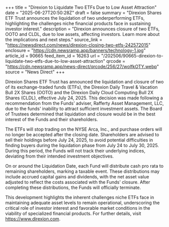 +++
title = "Direxion to Liquidate Two ETFs Due to Low Asset Attraction"
date = "2025-06-27T20:50:28Z"
draft = false
summary = "Direxion Shares ETF Trust announces the liquidation of two underperforming ETFs, highlighting the challenges niche financial products face in sustaining investor interest."
description = "Direxion announces closure of two ETFs, OOTO and CLDL, due to low assets, affecting investors. Learn more about the implications and next steps."
source_link = "https://newsdirect.com/news/direxion-closing-two-etfs-242572015"
enclosure = "https://cdn.newsramp.app/banners/technology-1.jpg"
article_id = 90665
feed_item_id = 16263
url = "/202506/90665-direxion-to-liquidate-two-etfs-due-to-low-asset-attraction"
qrcode = "https://cdn.newsramp.app/news-direct/qrcode/256/27/wolfkOTY.webp"
source = "News Direct"
+++

<p>Direxion Shares ETF Trust has announced the liquidation and closure of two of its exchange-traded funds (ETFs), the Direxion Daily Travel & Vacation Bull 2X Shares (OOTO) and the Direxion Daily Cloud Computing Bull 2X Shares (CLDL), effective July 24, 2025. This decision was made following a recommendation from the Funds’ adviser, Rafferty Asset Management, LLC, due to the funds' inability to attract sufficient investment assets. The Board of Trustees determined that liquidation and closure would be in the best interest of the Funds and their shareholders.</p><p>The ETFs will stop trading on the NYSE Arca, Inc., and purchase orders will no longer be accepted after the closing date. Shareholders are advised to sell their holdings before July 24, 2025, to avoid potential difficulties in finding buyers during the liquidation phase from July 24 to July 30, 2025. During this period, the Funds will not track their underlying indices, deviating from their intended investment objectives.</p><p>On or around the Liquidation Date, each Fund will distribute cash pro rata to remaining shareholders, marking a taxable event. These distributions may include accrued capital gains and dividends, with the net asset value adjusted to reflect the costs associated with the Funds' closure. After completing these distributions, the Funds will officially terminate.</p><p>This development highlights the inherent challenges niche ETFs face in maintaining adequate asset levels to remain operational, underscoring the critical role of investor interest and favorable market conditions in the viability of specialized financial products. For further details, visit <a href='https://www.direxion.com' rel='nofollow' target='_blank'>https://www.direxion.com</a>.</p>